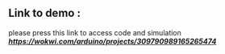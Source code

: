 ## Link to demo :
please press this link to access code and simulation 
***https://wokwi.com/arduino/projects/309790989165265474***
